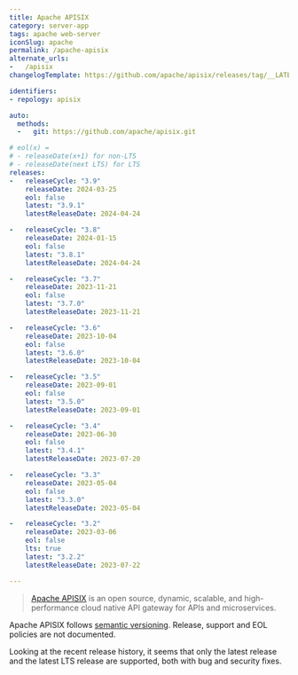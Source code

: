 ```yaml
---
title: Apache APISIX
category: server-app
tags: apache web-server
iconSlug: apache
permalink: /apache-apisix
alternate_urls:
-   /apisix
changelogTemplate: https://github.com/apache/apisix/releases/tag/__LATEST__

identifiers:
- repology: apisix

auto:
  methods:
  -   git: https://github.com/apache/apisix.git

# eol(x) =
# - releaseDate(x+1) for non-LTS
# - releaseDate(next LTS) for LTS
releases:
-   releaseCycle: "3.9"
    releaseDate: 2024-03-25
    eol: false
    latest: "3.9.1"
    latestReleaseDate: 2024-04-24

-   releaseCycle: "3.8"
    releaseDate: 2024-01-15
    eol: false
    latest: "3.8.1"
    latestReleaseDate: 2024-04-24

-   releaseCycle: "3.7"
    releaseDate: 2023-11-21
    eol: false
    latest: "3.7.0"
    latestReleaseDate: 2023-11-21

-   releaseCycle: "3.6"
    releaseDate: 2023-10-04
    eol: false
    latest: "3.6.0"
    latestReleaseDate: 2023-10-04

-   releaseCycle: "3.5"
    releaseDate: 2023-09-01
    eol: false
    latest: "3.5.0"
    latestReleaseDate: 2023-09-01

-   releaseCycle: "3.4"
    releaseDate: 2023-06-30
    eol: false
    latest: "3.4.1"
    latestReleaseDate: 2023-07-20

-   releaseCycle: "3.3"
    releaseDate: 2023-05-04
    eol: false
    latest: "3.3.0"
    latestReleaseDate: 2023-05-04

-   releaseCycle: "3.2"
    releaseDate: 2023-03-06
    eol: false
    lts: true
    latest: "3.2.2"
    latestReleaseDate: 2023-07-22

---
```


> [Apache APISIX](https://apisix.apache.org/) is an open source, dynamic, scalable, and high-performance cloud native
> API gateway for APIs and microservices.

Apache APISIX follows [semantic versioning](https://semver.org). Release, support and EOL policies are not documented.

Looking at the recent release history, it seems that only the latest release and the latest LTS release are supported,
both with bug and security fixes.
